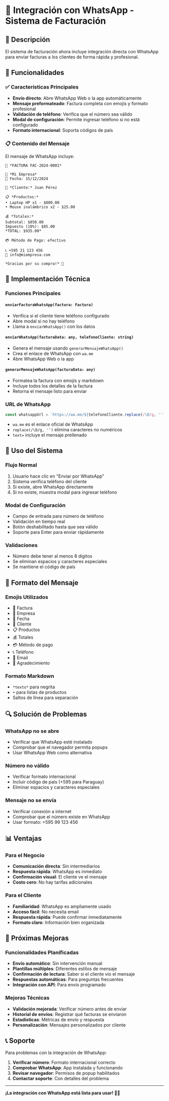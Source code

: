 # 📱 Integración con WhatsApp - Sistema de Facturación

## 🎯 **Descripción**

El sistema de facturación ahora incluye integración directa con WhatsApp para enviar facturas a los clientes de forma rápida y profesional.

## 🚀 **Funcionalidades**

### ✅ **Características Principales**

- **Envío directo**: Abre WhatsApp Web o la app automáticamente
- **Mensaje preformateado**: Factura completa con emojis y formato profesional
- **Validación de teléfono**: Verifica que el número sea válido
- **Modal de configuración**: Permite ingresar teléfono si no está configurado
- **Formato internacional**: Soporta códigos de país

### 📋 **Contenido del Mensaje**

El mensaje de WhatsApp incluye:

```
🧾 *FACTURA FAC-2024-0001*

🏢 *Mi Empresa*
📅 Fecha: 15/12/2024

👤 *Cliente:* Juan Pérez

📋 *Productos:*
• Laptop HP x1 - $800.00
• Mouse inalámbrico x2 - $25.00

💰 *Totales:*
Subtotal: $850.00
Impuesto (10%): $85.00
*TOTAL: $935.00*

💳 Método de Pago: efectivo

📞 +595 21 123 456
📧 info@miempresa.com

*Gracias por su compra!* 🎉
```

## 🔧 **Implementación Técnica**

### **Funciones Principales**

#### `enviarFacturaWhatsApp(factura: Factura)`
- Verifica si el cliente tiene teléfono configurado
- Abre modal si no hay teléfono
- Llama a `enviarWhatsApp()` con los datos

#### `enviarWhatsApp(facturaData: any, telefonoCliente: string)`
- Genera el mensaje usando `generarMensajeWhatsApp()`
- Crea el enlace de WhatsApp con `wa.me`
- Abre WhatsApp Web o la app

#### `generarMensajeWhatsApp(facturaData: any)`
- Formatea la factura con emojis y markdown
- Incluye todos los detalles de la factura
- Retorna el mensaje listo para enviar

### **URL de WhatsApp**

```javascript
const whatsappUrl = `https://wa.me/${telefonoCliente.replace(/\D/g, '')}?text=${mensajeCodificado}`
```

- `wa.me` es el enlace oficial de WhatsApp
- `replace(/\D/g, '')` elimina caracteres no numéricos
- `text=` incluye el mensaje prellenado

## 📱 **Uso del Sistema**

### **Flujo Normal**
1. Usuario hace clic en "Enviar por WhatsApp"
2. Sistema verifica teléfono del cliente
3. Si existe, abre WhatsApp directamente
4. Si no existe, muestra modal para ingresar teléfono

### **Modal de Configuración**
- Campo de entrada para número de teléfono
- Validación en tiempo real
- Botón deshabilitado hasta que sea válido
- Soporte para Enter para enviar rápidamente

### **Validaciones**
- Número debe tener al menos 8 dígitos
- Se eliminan espacios y caracteres especiales
- Se mantiene el código de país

## 🎨 **Formato del Mensaje**

### **Emojis Utilizados**
- 🧾 Factura
- 🏢 Empresa
- 📅 Fecha
- 👤 Cliente
- 📋 Productos
- 💰 Totales
- 💳 Método de pago
- 📞 Teléfono
- 📧 Email
- 🎉 Agradecimiento

### **Formato Markdown**
- `*texto*` para negrita
- `•` para listas de productos
- Saltos de línea para separación

## 🔍 **Solución de Problemas**

### **WhatsApp no se abre**
- Verificar que WhatsApp esté instalado
- Comprobar que el navegador permita popups
- Usar WhatsApp Web como alternativa

### **Número no válido**
- Verificar formato internacional
- Incluir código de país (+595 para Paraguay)
- Eliminar espacios y caracteres especiales

### **Mensaje no se envía**
- Verificar conexión a internet
- Comprobar que el número existe en WhatsApp
- Usar formato: +595 99 123 456

## 📊 **Ventajas**

### **Para el Negocio**
- **Comunicación directa**: Sin intermediarios
- **Respuesta rápida**: WhatsApp es inmediato
- **Confirmación visual**: El cliente ve el mensaje
- **Costo cero**: No hay tarifas adicionales

### **Para el Cliente**
- **Familiaridad**: WhatsApp es ampliamente usado
- **Acceso fácil**: No necesita email
- **Respuesta rápida**: Puede confirmar inmediatamente
- **Formato claro**: Información bien organizada

## 🚀 **Próximas Mejoras**

### **Funcionalidades Planificadas**
- **Envío automático**: Sin intervención manual
- **Plantillas múltiples**: Diferentes estilos de mensaje
- **Confirmación de lectura**: Saber si el cliente vio el mensaje
- **Respuestas automáticas**: Para preguntas frecuentes
- **Integración con API**: Para envío programado

### **Mejoras Técnicas**
- **Validación mejorada**: Verificar número antes de enviar
- **Historial de envíos**: Registrar qué facturas se enviaron
- **Estadísticas**: Métricas de envío y respuesta
- **Personalización**: Mensajes personalizados por cliente

## 📞 **Soporte**

Para problemas con la integración de WhatsApp:

1. **Verificar número**: Formato internacional correcto
2. **Comprobar WhatsApp**: App instalada y funcionando
3. **Revisar navegador**: Permisos de popup habilitados
4. **Contactar soporte**: Con detalles del problema

---

**¡La integración con WhatsApp está lista para usar! 📱✨** 